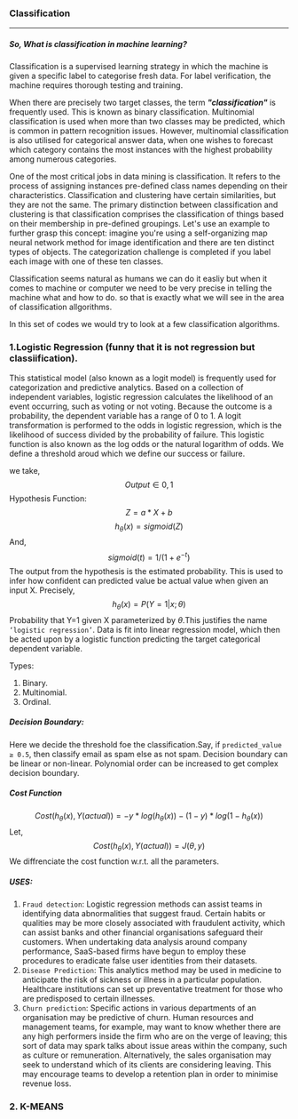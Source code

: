 ### Classification
---
##### So, What is classification in machine learning? 
Classification is a supervised learning strategy in which the machine is given a specific label to categorise fresh data. For label verification, the machine requires thorough testing and training.

When there are precisely two target classes, the term ***"classification"*** is frequently used. This is known as binary classification. Multinomial classification is used when more than two classes may be predicted, which is common in pattern recognition issues. However, multinomial classification is also utilised for categorical answer data, when one wishes to forecast which category contains the most instances with the highest probability among numerous categories.

One of the most critical jobs in data mining is classification. It refers to the process of assigning instances pre-defined class names depending on their characteristics. Classification and clustering have certain similarities, but they are not the same. The primary distinction between classification and clustering is that classification comprises the classification of things based on their membership in pre-defined groupings. Let's use an example to further grasp this concept: imagine you're using a self-organizing map neural network method for image identification and there are ten distinct types of objects. The categorization challenge is completed if you label each image with one of these ten classes.

Classification seems natural as humans we can do it easliy but when it comes to machine or computer we need to be very precise in telling the machine what and how to do. so that is exactly what we will see in the area of classification allgorithms.

In this set of codes we would try to look at a few classification algorithms.

### 1.Logistic Regression (funny that it is not regression but classiification).
This statistical model (also known as a logit model) is frequently used for categorization and predictive analytics. Based on a collection of independent variables, logistic regression calculates the likelihood of an event occurring, such as voting or not voting. Because the outcome is a probability, the dependent variable has a range of 0 to 1. A logit transformation is performed to the odds in logistic regression, which is the likelihood of success divided by the probability of failure. This logistic function is also known as the log odds or the natural logarithm of odds. We define a threshold aroud which we define our success or failure.

we take,
 $$Output ∈ {0,1} $$
Hypothesis Function:
 $$Z = a*X + b $$ $$h_{\theta}(x) = sigmoid(Z)$$
 And, $$sigmoid(t)= 1/(1+e^{-t})$$
The output from the hypothesis is the estimated probability. This is used to infer how confident can predicted value be actual value when given an input X.
Precisely,$$ h_{\theta}(x) = P(Y=1|x;\theta)$$ Probability that Y=1 given X parameterized by ${\theta}$.This justifies the name `‘logistic regression’`. Data is fit into linear regression model, which then be acted upon by a logistic function predicting the target categorical dependent variable.

Types:
1. Binary. 
2. Multinomial.
3. Ordinal.

##### Decision Boundary:
Here we decide the threshold foe the classification.Say, if `predicted_value ≥ 0.5`, then classify email as spam else as not spam.
Decision boundary can be linear or non-linear. Polynomial order can be increased to get complex decision boundary.

##### Cost Function
$$Cost(h_{\theta}(x),Y(actual))= -y*log(h_{\theta}(x))-(1-y)*log(1-h_{\theta}(x)) $$ 
Let, $$Cost(h_{\theta}(x),Y(actual))= J({\theta,y})$$
We diffrenciate the cost function w.r.t. all the parameters. 

##### USES:
1. `Fraud detection`: Logistic regression methods can assist teams in identifying data abnormalities that suggest fraud. Certain habits or qualities may be more closely associated with fraudulent activity, which can assist banks and other financial organisations safeguard their customers. When undertaking data analysis around company performance, SaaS-based firms have begun to employ these procedures to eradicate false user identities from their datasets.
2. `Disease Prediction`: This analytics method may be used in medicine to anticipate the risk of sickness or illness in a particular population. Healthcare institutions can set up preventative treatment for those who are predisposed to certain illnesses.
3. `Churn prediction`: Specific actions in various departments of an organisation may be predictive of churn. Human resources and management teams, for example, may want to know whether there are any high performers inside the firm who are on the verge of leaving; this sort of data may spark talks about issue areas within the company, such as culture or remuneration. Alternatively, the sales organisation may seek to understand which of its clients are considering leaving. This may encourage teams to develop a retention plan in order to minimise revenue loss.


### 2. K-MEANS
